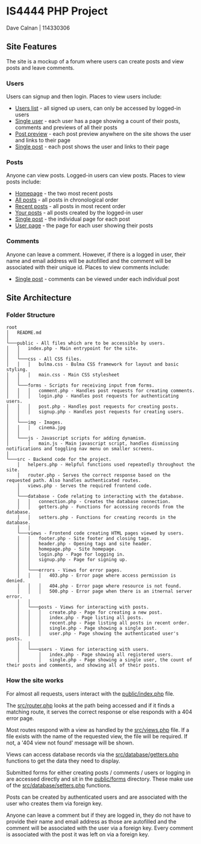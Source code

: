 # IS4444 PHP Project
Dave Calnan | 114330306

## Site Features

The site is a mockup of a forum where users can create posts and view posts and leave comments.

### Users
Users can signup and then login. Places to view users include:

* [Users list](https://is4444.davecalnan.me/users) - all signed up users, can only be accessed by logged-in users
* [Single user](https://is4444.davecalnan.me/) - each user has a page showing a count of their posts, comments and previews of all their posts
* [Post preview](https://is4444.davecalnan.me/posts) - each post preview anywhere on the site shows the user and links to their page
* [Single post](https://is4444.davecalnan.me/posts/6) - each post shows the user and links to their page

### Posts
Anyone can view posts. Logged-in users can view posts. Places to view posts include:

* [Homepage](https://is4444.davecalnan.me/) - the two most recent posts
* [All posts](https://is4444.davecalnan.me/posts) - all posts in chronological order
* [Recent posts](https://is4444.davecalnan.me/posts/recent) - all posts in most recent order
* [Your posts](https://is4444.davecalnan.me/posts/mine) - all posts created by the logged-in user
* [Single post](https://is4444.davecalnan.me/posts/6) - the individual page for each post
* [User page](https://is4444.davecalnan.me/users/) - the page for each user showing their posts

### Comments
Anyone can leave a comment. However, if there is a logged in user, their name and email address will be autofilled and the comment will be associated with their unique id. Places to view comments include:

* [Single post](https://is4444.davecalnan.me/posts/6) - comments can be viewed under each individual post

## Site Architecture

### Folder Structure
```
root
│   README.md
│
└───public - All files which are to be accessible by users.
│   │   index.php - Main entrypoint for the site.
│   │
│   └───css - All CSS files.
│   │   │   bulma.css - Bulma CSS framework for layout and basic styling.
│   │   │   main.css - Main CSS stylesheet
│   │
│   └───forms - Scripts for receiving input from forms.
│   │   │   comment.php - Handles post requests for creating comments.
│   │   │   login.php - Handles post requests for authenticating users.
│   │   │   post.php - Handles post requests for creating posts.
│   │   │   signup.php - Handles post requests for creating users.
│   │
│   └───img - Images.
│   │   │   cinema.jpg
│   │
│   └───js - Javascript scripts for adding dynamism.
│       │   main.js - Main javascript script, handles dismissing notifications and toggling nav menu on smaller screens.
│   
└───src - Backend code for the project.
    │   helpers.php - Helpful functions used repeatedly throughout the site.
    │   router.php - Serves the correct response based on the requested path. Also handles authenticated routes.
    │   views.php - Serves the required frontend code.
    │
    └───database - Code relating to interacting with the database.
    │   │   connection.php - Creates the database connection.
    │   │   getters.php - Functions for accessing records from the database.
    │   │   setters.php - Functions for creating records in the database.
    │   │
    └───views - Frontend code creating HTML pages viewed by users.
    │   │   footer.php - Site footer and closing tags.
    │   │   header.php - Opening tags and site header.
    │   │   homepage.php - Site homepage.
    │   │   login.php - Page for logging in.
    │   │   signup.php - Page for signing up.
    │   │   
    │   └───errors - Views for error pages.
    │   │   │   403.php - Error page where access permission is denied.
    │   │   │   404.php - Error page where resource is not found.
    │   │   │   500.php - Error page when there is an itnernal server error.
    │   │
    │   └───posts - Views for interacting with posts.
    │   │   │   create.php - Page for creating a new post.
    │   │   │   index.php - Page listing all posts.
    │   │   │   recent.php - Page listing all posts in recent order.
    │   │   │   single.php - Page showing a single post.
    │   │   │   user.php - Page showing the authenticated user's posts.
    │   │
    │   └───users - Views for interacting with users.
    │       │   index.php - Page showing all registered users.
    │       │   single.php - Page showing a single user, the count of their posts and comments, and showing all of their posts.
```

### How the site works
For almost all requests, users interact with the [public/index.php](https://github.com/davecalnan/is4444/blob/master/public/index.php) file.

The [src/router.php](https://github.com/davecalnan/is4444/blob/master/src/router.php) looks at the path being accessed and if it finds a matching route, it serves the correct response or else responds with a 404 error page.

Most routes respond with a view as handled by the [src/views.php](https://github.com/davecalnan/is4444/blob/master/src/views.php) file. If a file exists with the name of the requested view, the file will be required. If not, a '404 view not found' message will be shown.

Views can access database records via the [src/database/getters.php](https://github.com/davecalnan/is4444/blob/master/src/database/getters.php) functions to get the data they need to display.

Submitted forms for either creating posts / comments / users or logging in are accessed directly and sit in the [public/forms](https://github.com/davecalnan/is4444/blob/master/public/forms) directory. These make use of the [src/database/setters.php](https://github.com/davecalnan/is4444/blob/master/src/database/setters.php) functions.

Posts can be created by authenticated users and are associated with the user who creates them via foreign key.

Anyone can leave a comment but if they are logged in, they do not have to provide their name and email address as those are autofilled and the comment will be associated with the user via a foreign key. Every comment is associated with the post it was left on via a foreign key.